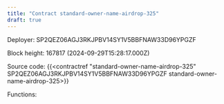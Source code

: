 ```yaml
---
title: "Contract standard-owner-name-airdrop-325"
draft: true
---
```

Deployer: SP2QEZ06AGJ3RKJPBV14SY1V5BBFNAW33D96YPGZF


 



Block height: 167817 (2024-09-29T15:28:17.000Z)

Source code: {{<contractref "standard-owner-name-airdrop-325" SP2QEZ06AGJ3RKJPBV14SY1V5BBFNAW33D96YPGZF standard-owner-name-airdrop-325>}}

Functions:


